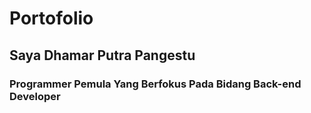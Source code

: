 # Portofolio
## Saya Dhamar Putra Pangestu
### Programmer Pemula Yang Berfokus Pada Bidang Back-end Developer
 
